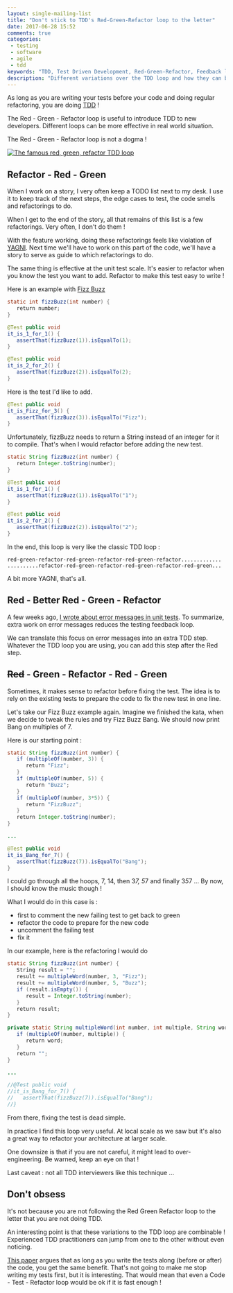 ```yaml
---
layout: single-mailing-list
title: "Don't stick to TDD's Red-Green-Refactor loop to the letter"
date: 2017-06-28 15:52
comments: true
categories:
 - testing
 - software
 - agile
 - tdd
keywords: "TDD, Test Driven Development, Red-Green-Refactor, Feedback loop, Software, Unit testing, automated testing, refactoring"
description: "Different variations over the TDD loop and how they can be useful"
---
```

As long as you are writing your tests before your code and doing regular refactoring, you are doing [TDD](https://en.wikipedia.org/wiki/Test-driven_development) !

The Red - Green - Refactor loop is useful to introduce TDD to new developers. Different loops can be more effective in real world situation.

The Red - Green - Refactor loop is not a dogma !

[![The famous red, green, refactor TDD loop]({{site.url}}{{site.baseurl}}/imgs/2017-06-28-dont-stick-to-tdds-red-green-refactor-loop-to-the-letter/red-green-refactor.jpg)](http://www.natpryce.com/)

## Refactor - Red - Green

When I work on a story, I very often keep a TODO list next to my desk. I use it to keep track of the next steps, the edge cases to test, the code smells and refactorings to do.

When I get to the end of the story, all that remains of this list is a few refactorings. Very often, I don't do them !

With the feature working, doing these refactorings feels like violation of [YAGNI](https://en.wikipedia.org/wiki/You_aren%27t_gonna_need_it). Next time we'll have to work on this part of the code, we'll have a story to serve as guide to which refactorings to do.

The same thing is effective at the unit test scale. It's easier to refactor when you know the test you want to add. Refactor to make this test easy to write !

Here is an example with [Fizz Buzz](https://en.wikipedia.org/wiki/Fizz_buzz)

```java
static int fizzBuzz(int number) {
   return number;
}

@Test public void
it_is_1_for_1() {
   assertThat(fizzBuzz(1)).isEqualTo(1);
}

@Test public void
it_is_2_for_2() {
   assertThat(fizzBuzz(2)).isEqualTo(2);
}
```

Here is the test I'd like to add. 

```java
@Test public void
it_is_Fizz_for_3() {
   assertThat(fizzBuzz(3)).isEqualTo("Fizz");
}
```

Unfortunately, fizzBuzz needs to return a String instead of an integer for it to compile. That's when I would refactor before adding the new test.

```java
static String fizzBuzz(int number) {
   return Integer.toString(number);
}

@Test public void
it_is_1_for_1() {
   assertThat(fizzBuzz(1)).isEqualTo("1");
}

@Test public void
it_is_2_for_2() {
   assertThat(fizzBuzz(2)).isEqualTo("2");
}
```

In the end, this loop is very like the classic TDD loop :

```
red-green-refactor-red-green-refactor-red-green-refactor.............
..........refactor-red-green-refactor-red-green-refactor-red-green...
```

A bit more YAGNI, that's all.

## Red - Better Red - Green - Refactor

A few weeks ago, [I wrote about error messages in unit tests](/speed-up-the-tdd-feedback-loop-with-better-assertion-messages/). To summarize, extra work on error messages reduces the testing feedback loop.

We can translate this focus on error messages into an extra TDD step. Whatever the TDD loop you are using, you can add this step after the Red step.

## ~~Red~~ - Green - Refactor - Red - Green

Sometimes, it makes sense to refactor before fixing the test. The idea is to rely on the existing tests to prepare the code to fix the new test in one line.

Let's take our Fizz Buzz example again. Imagine we finished the kata, when we decide to tweak the rules and try Fizz Buzz Bang. We should now print Bang on multiples of 7.

Here is our starting point :

```java
static String fizzBuzz(int number) {
   if (multipleOf(number, 3)) {
      return "Fizz";
   }
   if (multipleOf(number, 5)) {
      return "Buzz";
   }
   if (multipleOf(number, 3*5)) {
      return "FizzBuzz";
   }   
   return Integer.toString(number);
}

...

@Test public void
it_is_Bang_for_7() {
   assertThat(fizzBuzz(7)).isEqualTo("Bang");
}
```

I could go through all the hoops, 7, 14, then 3*7, 5*7 and finally 3*5*7 ... By now, I should know the music though !

What I would do in this case is :

*   first to comment the new failing test to get back to green
*   refactor the code to prepare for the new code
*   uncomment the failing test
*   fix it

In our example, here is the refactoring I would do

```java
static String fizzBuzz(int number) {
   String result = "";
   result += multipleWord(number, 3, "Fizz");
   result += multipleWord(number, 5, "Buzz");
   if (result.isEmpty()) {
      result = Integer.toString(number);
   }
   return result;
}

private static String multipleWord(int number, int multiple, String word) {
   if (multipleOf(number, multiple)) {
      return word;
   }
   return "";
}

...

//@Test public void
//it_is_Bang_for_7() {
//   assertThat(fizzBuzz(7)).isEqualTo("Bang");
//}
```

From there, fixing the test is dead simple.

In practice I find this loop very useful. At local scale as we saw but it's also a great way to refactor your architecture at larger scale.

One downsize is that if you are not careful, it might lead to over-engineering. Be warned, keep an eye on that !

Last caveat : not all TDD interviewers like this technique ...

## Don't obsess

It's not because you are not following the Red Green Refactor loop to the letter that you are not doing TDD.

An interesting point is that these variations to the TDD loop are combinable ! Experienced TDD practitioners can jump from one to the other without even noticing.

[This paper](https://blog.acolyer.org/2017/06/13/a-dissection-of-the-test-driven-development-process-does-it-really-matter-to-test-first-or-test-last/) argues that as long as you write the tests along (before or after) the code, you get the same benefit. That's not going to make me stop writing my tests first, but it is interesting. That would mean that even a Code - Test - Refactor loop would be ok if it is fast enough !
